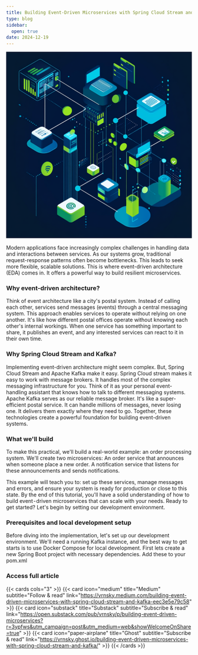```yaml
---
title: Building Event-Driven Microservices with Spring Cloud Stream and Kafka
type: blog
sidebar:
  open: true
date: 2024-12-19
---
```

![Headline image](./sb-eda-1.png)

Modern applications face increasingly complex challenges in handling data and interactions
between services. As our systems grow, traditional request-response patterns often become bottlenecks.
This leads to seek more flexible, scalable solutions. This is where event-driven architecture (EDA) comes in.
It offers a powerful way to build resilient microservices.

### Why event-driven architecture?
Think of event architecture like a city's postal system. Instead of calling each other,
services send messages (events) through a central messaging system. This approach enables services 
to operate without relying on one another. It's like how different postal offices operate without knowing
each other's internal workings. When one service has something important to share, 
it publishes an event, and any interested services can react to it in their own time.

### Why Spring Cloud Stream and Kafka?
Implementing event-driven architecture might seem complex. But, Spring Cloud Stream and Apache 
Kafka make it easy. Spring Cloud stream makes it easy to work with message brokers.
It handles most of the complex messaging infrastructure for you. Think of it as your personal
event-handling assistant that knows how to talk to different messaging systems.
Apache Kafka serves as our reliable message broker. It's like a super-efficient postal service. It can handle
millions of messages, never losing one. It delivers them exactly where they need to go. Together, 
these technologies create a powerful foundation for building event-driven systems.

### What we'll build
To make this practical, we'll build a real-world example: an order processing system. We'll create two microservices:
An order service that announces when someone place a new order.
A notification service that listens for these announcements and sends notifications.

This example will teach you to: set up these services, manage messages and errors, and ensure your system is ready for production or close to this state. By the end of this tutorial, you'll have a solid understanding of how to build event - driven microservices that can scale with your needs.
Ready to get started? Let's begin by setting our development environment.

### Prerequisites and local development setup
Before diving into the implementation, let's set up our development environment.
We'll need a running Kafka instance, and the best way to get starts is to use Docker Compose for local development.
First lets create a new Spring Boot project with necessary dependencies. Add these to your pom.xml


### Access full article
{{< cards cols="3" >}}
{{< card icon="medium" title="Medium" subtitle="Follow & read" link="https://vrnsky.medium.com/building-event-driven-microservices-with-spring-cloud-stream-and-kafka-eec3e5e79c58" >}}
{{< card icon="substack" title="Substack" subtitle="Subscribe & read" link="https://open.substack.com/pub/vrnsky/p/building-event-driven-microservices?r=3ypfws&utm_campaign=post&utm_medium=web&showWelcomeOnShare=true"  >}}
{{< card icon="paper-airplane" title="Ghost" subtitle="Subscribe & read" link="https://vrnsky.ghost.io/building-event-driven-microservices-with-spring-cloud-stream-and-kafka/"  >}}
{{< /cards >}}